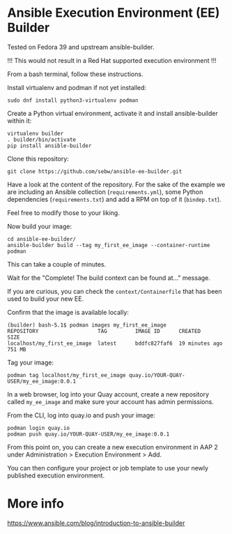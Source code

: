 # Ansible Execution Environment (EE) Builder

Tested on Fedora 39 and upstream ansible-builder. 

!!! This would not result in a Red Hat supported execution environment !!!

From a bash terminal, follow these instructions.

Install virtualenv and podman if not yet installed:

```
sudo dnf install python3-virtualenv podman
```

Create a Python virtual environment, activate it and install ansible-builder within it:

```
virtualenv builder
. builder/bin/activate
pip install ansible-builder
```

Clone this repository:

```
git clone https://github.com/sebw/ansible-ee-builder.git
```

Have a look at the content of the repository. For the sake of the example we are including an Ansible collection (`requirements.yml`), some Python dependencies (`requirements.txt`) and add a RPM on top of it (`bindep.txt`).

Feel free to modify those to your liking.

Now build your image:

```
cd ansible-ee-builder/
ansible-builder build --tag my_first_ee_image --container-runtime podman
```

This can take a couple of minutes.

Wait for the "Complete! The build context can be found at..." message.

If you are curious, you can check the `context/Containerfile` that has been used to build your new EE.

Confirm that the image is available locally:

```
(builder) bash-5.1$ podman images my_first_ee_image
REPOSITORY                   TAG         IMAGE ID      CREATED         SIZE
localhost/my_first_ee_image  latest      bddfc827faf6  19 minutes ago  751 MB
```

Tag your image:

```
podman tag localhost/my_first_ee_image quay.io/YOUR-QUAY-USER/my_ee_image:0.0.1
```

In a web browser, log into your Quay account, create a new repository called `my_ee_image` and make sure your account has admin permissions.

From the CLI, log into quay.io and push your image:

```
podman login quay.io
podman push quay.io/YOUR-QUAY-USER/my_ee_image:0.0.1
```

From this point on, you can create a new execution environment in AAP 2 under Administration > Execution Environment > Add.

You can then configure your project or job template to use your newly published execution environment.

# More info

https://www.ansible.com/blog/introduction-to-ansible-builder


